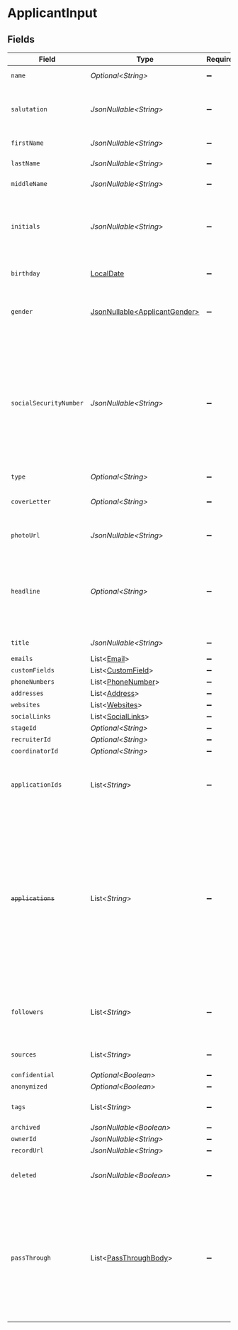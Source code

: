 # ApplicantInput


## Fields

| Field                                                                                                                                                                                                                     | Type                                                                                                                                                                                                                      | Required                                                                                                                                                                                                                  | Description                                                                                                                                                                                                               | Example                                                                                                                                                                                                                   |
| ------------------------------------------------------------------------------------------------------------------------------------------------------------------------------------------------------------------------- | ------------------------------------------------------------------------------------------------------------------------------------------------------------------------------------------------------------------------- | ------------------------------------------------------------------------------------------------------------------------------------------------------------------------------------------------------------------------- | ------------------------------------------------------------------------------------------------------------------------------------------------------------------------------------------------------------------------- | ------------------------------------------------------------------------------------------------------------------------------------------------------------------------------------------------------------------------- |
| `name`                                                                                                                                                                                                                    | *Optional\<String>*                                                                                                                                                                                                       | :heavy_minus_sign:                                                                                                                                                                                                        | The name of an applicant.                                                                                                                                                                                                 | Elon Musk                                                                                                                                                                                                                 |
| `salutation`                                                                                                                                                                                                              | *JsonNullable\<String>*                                                                                                                                                                                                   | :heavy_minus_sign:                                                                                                                                                                                                        | A formal salutation for the person. For example, 'Mr', 'Mrs'                                                                                                                                                              | Mr                                                                                                                                                                                                                        |
| `firstName`                                                                                                                                                                                                               | *JsonNullable\<String>*                                                                                                                                                                                                   | :heavy_minus_sign:                                                                                                                                                                                                        | The first name of the person.                                                                                                                                                                                             | Elon                                                                                                                                                                                                                      |
| `lastName`                                                                                                                                                                                                                | *JsonNullable\<String>*                                                                                                                                                                                                   | :heavy_minus_sign:                                                                                                                                                                                                        | The last name of the person.                                                                                                                                                                                              | Musk                                                                                                                                                                                                                      |
| `middleName`                                                                                                                                                                                                              | *JsonNullable\<String>*                                                                                                                                                                                                   | :heavy_minus_sign:                                                                                                                                                                                                        | Middle name of the person.                                                                                                                                                                                                | D.                                                                                                                                                                                                                        |
| `initials`                                                                                                                                                                                                                | *JsonNullable\<String>*                                                                                                                                                                                                   | :heavy_minus_sign:                                                                                                                                                                                                        | The initials of the person, usually derived from their first, middle, and last names.                                                                                                                                     | EM                                                                                                                                                                                                                        |
| `birthday`                                                                                                                                                                                                                | [LocalDate](https://docs.oracle.com/javase/8/docs/api/java/time/LocalDate.html)                                                                                                                                           | :heavy_minus_sign:                                                                                                                                                                                                        | The date of birth of the person.                                                                                                                                                                                          | 2000-08-12                                                                                                                                                                                                                |
| `gender`                                                                                                                                                                                                                  | [JsonNullable\<ApplicantGender>](../../models/components/ApplicantGender.md)                                                                                                                                              | :heavy_minus_sign:                                                                                                                                                                                                        | The gender represents the gender identity of a person.                                                                                                                                                                    | male                                                                                                                                                                                                                      |
| `socialSecurityNumber`                                                                                                                                                                                                    | *JsonNullable\<String>*                                                                                                                                                                                                   | :heavy_minus_sign:                                                                                                                                                                                                        | A unique identifier assigned by the government. This field is considered sensitive information and may be subject to special security and privacy restrictions.                                                           | 123456789                                                                                                                                                                                                                 |
| `type`                                                                                                                                                                                                                    | *Optional\<String>*                                                                                                                                                                                                       | :heavy_minus_sign:                                                                                                                                                                                                        | N/A                                                                                                                                                                                                                       | Candidate                                                                                                                                                                                                                 |
| `coverLetter`                                                                                                                                                                                                             | *Optional\<String>*                                                                                                                                                                                                       | :heavy_minus_sign:                                                                                                                                                                                                        | N/A                                                                                                                                                                                                                       | I submit this application to express my sincere interest in the API developer position. In the previous role, I was responsible for leadership and ...                                                                    |
| `photoUrl`                                                                                                                                                                                                                | *JsonNullable\<String>*                                                                                                                                                                                                   | :heavy_minus_sign:                                                                                                                                                                                                        | The URL of the photo of a person.                                                                                                                                                                                         | https://unavatar.io/elon-musk                                                                                                                                                                                             |
| `headline`                                                                                                                                                                                                                | *Optional\<String>*                                                                                                                                                                                                       | :heavy_minus_sign:                                                                                                                                                                                                        | Typically a list of previous companies where the contact has worked or schools that the contact has attended                                                                                                              | PepsiCo, Inc, Central Perk                                                                                                                                                                                                |
| `title`                                                                                                                                                                                                                   | *JsonNullable\<String>*                                                                                                                                                                                                   | :heavy_minus_sign:                                                                                                                                                                                                        | The job title of the person.                                                                                                                                                                                              | CEO                                                                                                                                                                                                                       |
| `emails`                                                                                                                                                                                                                  | List\<[Email](../../models/components/Email.md)>                                                                                                                                                                          | :heavy_minus_sign:                                                                                                                                                                                                        | N/A                                                                                                                                                                                                                       |                                                                                                                                                                                                                           |
| `customFields`                                                                                                                                                                                                            | List\<[CustomField](../../models/components/CustomField.md)>                                                                                                                                                              | :heavy_minus_sign:                                                                                                                                                                                                        | N/A                                                                                                                                                                                                                       |                                                                                                                                                                                                                           |
| `phoneNumbers`                                                                                                                                                                                                            | List\<[PhoneNumber](../../models/components/PhoneNumber.md)>                                                                                                                                                              | :heavy_minus_sign:                                                                                                                                                                                                        | N/A                                                                                                                                                                                                                       |                                                                                                                                                                                                                           |
| `addresses`                                                                                                                                                                                                               | List\<[Address](../../models/components/Address.md)>                                                                                                                                                                      | :heavy_minus_sign:                                                                                                                                                                                                        | N/A                                                                                                                                                                                                                       |                                                                                                                                                                                                                           |
| `websites`                                                                                                                                                                                                                | List\<[Websites](../../models/components/Websites.md)>                                                                                                                                                                    | :heavy_minus_sign:                                                                                                                                                                                                        | N/A                                                                                                                                                                                                                       |                                                                                                                                                                                                                           |
| `socialLinks`                                                                                                                                                                                                             | List\<[SocialLinks](../../models/components/SocialLinks.md)>                                                                                                                                                              | :heavy_minus_sign:                                                                                                                                                                                                        | N/A                                                                                                                                                                                                                       |                                                                                                                                                                                                                           |
| `stageId`                                                                                                                                                                                                                 | *Optional\<String>*                                                                                                                                                                                                       | :heavy_minus_sign:                                                                                                                                                                                                        | N/A                                                                                                                                                                                                                       | 12345                                                                                                                                                                                                                     |
| `recruiterId`                                                                                                                                                                                                             | *Optional\<String>*                                                                                                                                                                                                       | :heavy_minus_sign:                                                                                                                                                                                                        | N/A                                                                                                                                                                                                                       | 12345                                                                                                                                                                                                                     |
| `coordinatorId`                                                                                                                                                                                                           | *Optional\<String>*                                                                                                                                                                                                       | :heavy_minus_sign:                                                                                                                                                                                                        | N/A                                                                                                                                                                                                                       | 12345                                                                                                                                                                                                                     |
| `applicationIds`                                                                                                                                                                                                          | List\<*String*>                                                                                                                                                                                                           | :heavy_minus_sign:                                                                                                                                                                                                        | N/A                                                                                                                                                                                                                       | [<br/>"a0d636c6-43b3-4bde-8c70-85b707d992f4",<br/>"a98lfd96-43b3-4bde-8c70-85b707d992e6"<br/>]                                                                                                                            |
| ~~`applications`~~                                                                                                                                                                                                        | List\<*String*>                                                                                                                                                                                                           | :heavy_minus_sign:                                                                                                                                                                                                        | : warning: ** DEPRECATED **: This will be removed in a future release, please migrate away from it as soon as possible.<br/><br/>Deprecated: Use application_ids instead. Array of application IDs associated with the applicant. | [<br/>"a0d636c6-43b3-4bde-8c70-85b707d992f4",<br/>"a98lfd96-43b3-4bde-8c70-85b707d992e6"<br/>]                                                                                                                            |
| `followers`                                                                                                                                                                                                               | List\<*String*>                                                                                                                                                                                                           | :heavy_minus_sign:                                                                                                                                                                                                        | N/A                                                                                                                                                                                                                       | [<br/>"a0d636c6-43b3-4bde-8c70-85b707d992f4",<br/>"a98lfd96-43b3-4bde-8c70-85b707d992e6"<br/>]                                                                                                                            |
| `sources`                                                                                                                                                                                                                 | List\<*String*>                                                                                                                                                                                                           | :heavy_minus_sign:                                                                                                                                                                                                        | N/A                                                                                                                                                                                                                       | [<br/>"Job site"<br/>]                                                                                                                                                                                                    |
| `confidential`                                                                                                                                                                                                            | *Optional\<Boolean>*                                                                                                                                                                                                      | :heavy_minus_sign:                                                                                                                                                                                                        | N/A                                                                                                                                                                                                                       | false                                                                                                                                                                                                                     |
| `anonymized`                                                                                                                                                                                                              | *Optional\<Boolean>*                                                                                                                                                                                                      | :heavy_minus_sign:                                                                                                                                                                                                        | N/A                                                                                                                                                                                                                       | true                                                                                                                                                                                                                      |
| `tags`                                                                                                                                                                                                                    | List\<*String*>                                                                                                                                                                                                           | :heavy_minus_sign:                                                                                                                                                                                                        | N/A                                                                                                                                                                                                                       | [<br/>"New"<br/>]                                                                                                                                                                                                         |
| `archived`                                                                                                                                                                                                                | *JsonNullable\<Boolean>*                                                                                                                                                                                                  | :heavy_minus_sign:                                                                                                                                                                                                        | N/A                                                                                                                                                                                                                       | false                                                                                                                                                                                                                     |
| `ownerId`                                                                                                                                                                                                                 | *JsonNullable\<String>*                                                                                                                                                                                                   | :heavy_minus_sign:                                                                                                                                                                                                        | N/A                                                                                                                                                                                                                       | 54321                                                                                                                                                                                                                     |
| `recordUrl`                                                                                                                                                                                                               | *JsonNullable\<String>*                                                                                                                                                                                                   | :heavy_minus_sign:                                                                                                                                                                                                        | N/A                                                                                                                                                                                                                       | https://app.intercom.io/contacts/12345                                                                                                                                                                                    |
| `deleted`                                                                                                                                                                                                                 | *JsonNullable\<Boolean>*                                                                                                                                                                                                  | :heavy_minus_sign:                                                                                                                                                                                                        | Flag to indicate if the object is deleted.                                                                                                                                                                                | true                                                                                                                                                                                                                      |
| `passThrough`                                                                                                                                                                                                             | List\<[PassThroughBody](../../models/components/PassThroughBody.md)>                                                                                                                                                      | :heavy_minus_sign:                                                                                                                                                                                                        | The pass_through property allows passing service-specific, custom data or structured modifications in request body when creating or updating resources.                                                                   |                                                                                                                                                                                                                           |